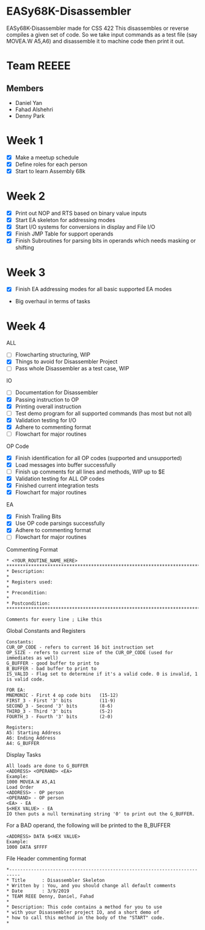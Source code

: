 # EASy68K-Disassembler
EASy68K-Disassembler made for CSS 422
This disassembles or reverse compiles a given set of code. So we take input commands as a test file (say MOVEA.W A5,A6) and disassemble it to machine code then print it out.
# Team REEEE
## Members
+ Daniel Yan
+ Fahad Alshehri
+ Denny Park
# Week 1 
- [X] Make a meetup schedule
- [X] Define roles for each person
- [X] Start to learn Assembly 68k

# Week 2
- [X] Print out NOP and RTS based on binary value inputs
- [X] Start EA skeleton for addressing modes
- [X] Start I/O systems for conversions in display and File I/O
- [X] Finish JMP Table for support operands
- [X] Finish Subroutines for parsing bits in operands which needs masking or shifting
# Week 3
- [X] Finish EA addressing modes for all basic supported EA modes
- Big overhaul in terms of tasks

# Week 4

ALL
- [ ] Flowcharting structuring, WIP
- [X] Things to avoid for Disassembler Project
- [ ] Pass whole Disassembler as a test case, WIP

IO
- [ ] Documentation for Disassembler
- [x] Passing instruction to OP
- [x] Printing overall instruction
- [ ] Test demo program for all supported commands (has most but not all)
- [X] Validation testing for I/O
- [X] Adhere to commenting format
- [ ] Flowchart for major routines

OP Code
- [X] Finish identification for all OP codes (supported and unsupported)
- [X] Load messages into buffer successfully
- [ ] Finish up comments for all lines and methods, WIP up to $E
- [X] Validation testing for ALL OP codes
- [X] Finished current integration tests
- [X] Flowchart for major routines

EA
- [x] Finish Trailing Bits
- [X] Use OP code parsings successfully
- [x] Adhere to commenting format
- [ ] Flowchart for major routines

Commenting Format
```
* <YOUR_ROUTINE_NAME_HERE>
**********************************************************************************
* Description:
*
* Registers used: 
*
* Precondition: 
*
* Postcondition: 
**********************************************************************************

Comments for every line ; Like this
```
Global Constants and Registers
```
Constants:
CUR_OP_CODE - refers to current 16 bit instruction set
OP_SIZE - refers to current size of the CUR_OP_CODE (used for immediates as well)
G_BUFFER - good buffer to print to
B_BUFFER - bad buffer to print to
IS_VALID - Flag set to determine if it's a valid code. 0 is invalid, 1 is valid code.

FOR EA:
MNEMONIC - First 4 op code bits   (15-12)
FIRST_3 - First '3' bits          (11-9)
SECOND_3 - Second '3' bits        (8-6)
THIRD_3 - Third '3' bits          (5-2)
FOURTH_3 - Fourth '3' bits        (2-0)

Registers:
A5: Starting Address
A6: Ending Address
A4: G_BUFFER
```
Display Tasks
```
All loads are done to G_BUFFER
<ADDRESS> <OPERAND> <EA> 
Example:
1000 MOVEA.W A5,A1
Load Order
<ADDRESS> - OP person
<OPERAND> - OP person
<EA> - EA
$<HEX VALUE> - EA
IO then puts a null terminating string '0' to print out the G_BUFFER.
```
For a BAD operand, the following will be printed to the B_BUFFER
```
<ADDRESS> DATA $<HEX VALUE>
Example:
1000 DATA $FFFF
```


File Header commenting format
```
*--------------------------------------------------------------------------
* Title      : Disassembler Skeleton 
* Written by : You, and you should change all default comments
* Date       : 3/9/2019 
* TEAM REEE Denny, Daniel, Fahad
* 
* Description: This code contains a method for you to use
* with your Disassembler project IO, and a short demo of 
* how to call this method in the body of the "START" code.
*
```
